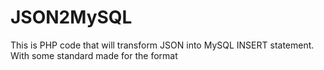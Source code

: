 JSON2MySQL
==========

This is PHP code that will transform JSON into MySQL INSERT statement. With some standard made for the format
